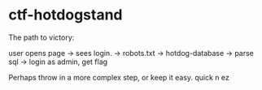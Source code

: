 # ctf-hotdogstand


The path to victory:

user opens page -> sees login. -> robots.txt -> hotdog-database -> parse sql -> login as admin, get flag

Perhaps throw in a more complex step, or keep it easy. quick n ez